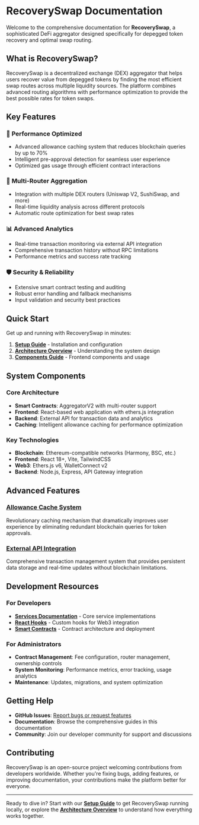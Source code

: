 # RecoverySwap Documentation

Welcome to the comprehensive documentation for **RecoverySwap**, a sophisticated DeFi aggregator designed specifically for depegged token recovery and optimal swap routing.

## What is RecoverySwap?

RecoverySwap is a decentralized exchange (DEX) aggregator that helps users recover value from depegged tokens by finding the most efficient swap routes across multiple liquidity sources. The platform combines advanced routing algorithms with performance optimization to provide the best possible rates for token swaps.

## Key Features

### 🚀 **Performance Optimized**
- Advanced allowance caching system that reduces blockchain queries by up to 70%
- Intelligent pre-approval detection for seamless user experience
- Optimized gas usage through efficient contract interactions

### 🔗 **Multi-Router Aggregation**
- Integration with multiple DEX routers (Uniswap V2, SushiSwap, and more)
- Real-time liquidity analysis across different protocols
- Automatic route optimization for best swap rates

### 📊 **Advanced Analytics**
- Real-time transaction monitoring via external API integration
- Comprehensive transaction history without RPC limitations
- Performance metrics and success rate tracking

### 🛡️ **Security & Reliability**
- Extensive smart contract testing and auditing
- Robust error handling and fallback mechanisms
- Input validation and security best practices

## Quick Start

Get up and running with RecoverySwap in minutes:

1. **[Setup Guide](./setup.md)** - Installation and configuration
2. **[Architecture Overview](./architecture.md)** - Understanding the system design
3. **[Components Guide](./components.md)** - Frontend components and usage

## System Components

### Core Architecture
- **Smart Contracts**: AggregatorV2 with multi-router support
- **Frontend**: React-based web application with ethers.js integration
- **Backend**: External API for transaction data and analytics
- **Caching**: Intelligent allowance caching for performance optimization

### Key Technologies
- **Blockchain**: Ethereum-compatible networks (Harmony, BSC, etc.)
- **Frontend**: React 18+, Vite, TailwindCSS
- **Web3**: Ethers.js v6, WalletConnect v2
- **Backend**: Node.js, Express, API Gateway integration

## Advanced Features

### [Allowance Cache System](./allowance-cache.md)
Revolutionary caching mechanism that dramatically improves user experience by eliminating redundant blockchain queries for token approvals.

### [External API Integration](./transactions-api.md)
Comprehensive transaction management system that provides persistent data storage and real-time updates without blockchain limitations.

## Development Resources

### For Developers
- **[Services Documentation](./services.md)** - Core service implementations
- **[React Hooks](./hooks.md)** - Custom hooks for Web3 integration
- **[Smart Contracts](./contracts.md)** - Contract architecture and deployment

### For Administrators
- **Contract Management**: Fee configuration, router management, ownership controls
- **System Monitoring**: Performance metrics, error tracking, usage analytics
- **Maintenance**: Updates, migrations, and system optimization

## Getting Help

- **GitHub Issues**: [Report bugs or request features](https://github.com/mzfshark/RecoverySwap/issues)
- **Documentation**: Browse the comprehensive guides in this documentation
- **Community**: Join our developer community for support and discussions

## Contributing

RecoverySwap is an open-source project welcoming contributions from developers worldwide. Whether you're fixing bugs, adding features, or improving documentation, your contributions make the platform better for everyone.

---

Ready to dive in? Start with our **[Setup Guide](./setup.md)** to get RecoverySwap running locally, or explore the **[Architecture Overview](./architecture.md)** to understand how everything works together.
